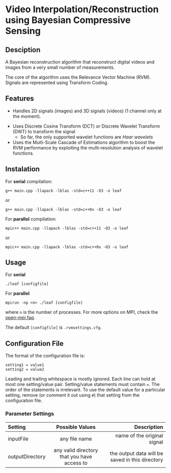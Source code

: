 # Video Interpolation/Reconstruction using Bayesian Compressive Sensing #

## Desciption ##
A Bayesian reconstruction algorithm that reconstruct digital videos and images from a very small number of measurements.

The core of the algorithm uses the Relevance Vector Machine (RVM).
Signals are represented using Transform Coding.

## Features ##
* Handles 2D signals (images) and 3D signals (videos) (1 channel only at the moment).
- Uses Discrete Cosine Transform (DCT) or Discrete Wavelet Transform (DWT) to transform the signal
  - So far, the only supported wavelet functions are *Haar wavelets*
- Uses the Multi-Scale Cascade of Estimations algorithm to boost the RVM performance by exploiting the multi-resolution analysis of wavelet functions.


## Instalation ##
For **serial** compilation:

    g++ main.cpp -llapack -lblas -std=c++11 -O3 -o leaf

or

	g++ main.cpp -llapack -lblas -std=c++0x -O3 -o leaf

For **parallel** compilation:

    mpic++ main.cpp -llapack -lblas -std=c++11 -O3 -o leaf

or 

    mpic++ main.cpp -llapack -lblas -std=c++0x -O3 -o leaf

## Usage ##
For **serial**

    ./leaf [configfile]

For **parallel**
    
    mpirun -np <n> ./leaf [configfile]

where `n` is the number of processes. For more options on MPI, check the [open-mpi faq](https://www.open-mpi.org/faq/?category=running).

The default `[configfile]` is `.rvmsettings.cfg`.

## Configuration File ##
The format of the configuration file is:

    setting1 = value1
    setting2 = value2

Leading and trailing whitespace is mostly ignored.
Each line can hold at most one setting/value pair.
Setting/value statements must contain `=`.
The order of the statements is irrelevant.
To use the default value for a particular setting, remove (or comment it out using `#`) that setting from the configuration file.

### Parameter Settings ###

Setting	| Possible Values | Description
:--------|:-----------------:|------------:
inputFile | any file name |name of the original signal 
outputDirectory | any valid directory that you have access to | the output data will be saved in this directory